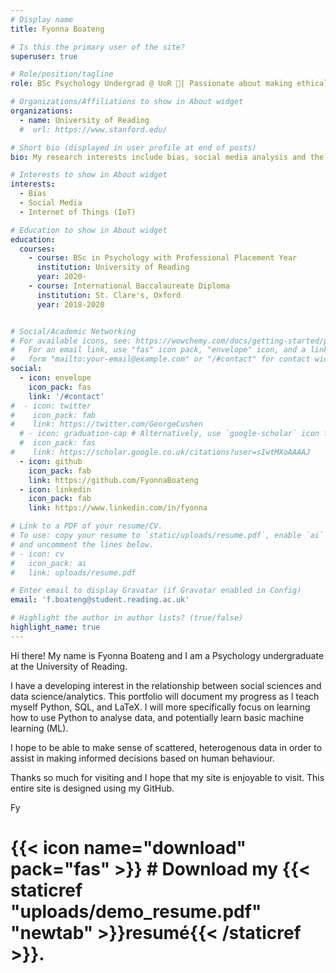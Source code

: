 ```yaml
---
# Display name
title: Fyonna Boateng

# Is this the primary user of the site?
superuser: true

# Role/position/tagline
role: BSc Psychology Undergrad @ UoR 📖| Passionate about making ethical data-driven decisions and holistically exploring data about human behaviour👩‍💻

# Organizations/Affiliations to show in About widget
organizations:
  - name: University of Reading
  #  url: https://www.stanford.edu/

# Short bio (displayed in user profile at end of posts)
bio: My research interests include bias, social media analysis and the IoT.

# Interests to show in About widget
interests:
  - Bias
  - Social Media
  - Internet of Things (IoT)

# Education to show in About widget
education:
  courses:
    - course: BSc in Psychology with Professional Placement Year
      institution: University of Reading
      year: 2020-
    - course: International Baccalaureate Diploma
      institution: St. Clare's, Oxford
      year: 2018-2020


# Social/Academic Networking
# For available icons, see: https://wowchemy.com/docs/getting-started/page-builder/#icons
#   For an email link, use "fas" icon pack, "envelope" icon, and a link in the
#   form "mailto:your-email@example.com" or "/#contact" for contact widget.
social:
  - icon: envelope
    icon_pack: fas
    link: '/#contact'
#  - icon: twitter
#    icon_pack: fab
#    link: https://twitter.com/GeorgeCushen
  # - icon: graduation-cap # Alternatively, use `google-scholar` icon from `ai` icon pack
  #  icon_pack: fas
#    link: https://scholar.google.co.uk/citations?user=sIwtMXoAAAAJ
  - icon: github
    icon_pack: fab
    link: https://github.com/FyonnaBoateng
  - icon: linkedin
    icon_pack: fab
    link: https://www.linkedin.com/in/fyonna

# Link to a PDF of your resume/CV.
# To use: copy your resume to `static/uploads/resume.pdf`, enable `ai` icons in `params.toml`,
# and uncomment the lines below.
# - icon: cv
#   icon_pack: ai
#   link: uploads/resume.pdf

# Enter email to display Gravatar (if Gravatar enabled in Config)
email: 'f.boateng@student.reading.ac.uk'

# Highlight the author in author lists? (true/false)
highlight_name: true
---
```


Hi there! My name is Fyonna Boateng and I am a Psychology undergraduate at the University of Reading.

I have a developing interest in the relationship between social sciences and data science/analytics. This portfolio will document my progress as I teach myself Python, SQL, and LaTeX. I will more specifically focus on learning how to use Python to analyse data, and potentially learn basic machine learning (ML).

I hope to be able to make sense of scattered, heterogenous data in order to assist in making informed decisions based on human behaviour.

Thanks so much for visiting and I hope that my site is enjoyable to visit. This entire site is designed using my GitHub.

Fy

# {{< icon name="download" pack="fas" >}} # Download my {{< staticref "uploads/demo_resume.pdf" "newtab" >}}resumé{{< /staticref >}}.
